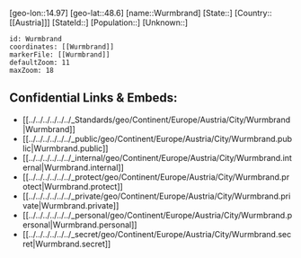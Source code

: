 ﻿---
location: [48.6,14.97]
mapzoom: [7,12] 
mapmarker: city 
type: City
tags:
- geo/City


SpocWebEntityId: 35719
isDeleted: false
confidential: public

---
[geo-lon::14.97]
[geo-lat::48.6]
[name::Wurmbrand]
[State::]
[Country::[[Austria]]]
[StateId::]
[Population::]
[Unknown::]


```leaflet
id: Wurmbrand
coordinates: [[Wurmbrand]]
markerFile: [[Wurmbrand]]
defaultZoom: 11 
maxZoom: 18
```


## Confidential Links & Embeds: 
- [[../../../../../../_Standards/geo/Continent/Europe/Austria/City/Wurmbrand|Wurmbrand]] 
- [[../../../../../../_public/geo/Continent/Europe/Austria/City/Wurmbrand.public|Wurmbrand.public]] 
- [[../../../../../../_internal/geo/Continent/Europe/Austria/City/Wurmbrand.internal|Wurmbrand.internal]] 
- [[../../../../../../_protect/geo/Continent/Europe/Austria/City/Wurmbrand.protect|Wurmbrand.protect]] 
- [[../../../../../../_private/geo/Continent/Europe/Austria/City/Wurmbrand.private|Wurmbrand.private]] 
- [[../../../../../../_personal/geo/Continent/Europe/Austria/City/Wurmbrand.personal|Wurmbrand.personal]] 
- [[../../../../../../_secret/geo/Continent/Europe/Austria/City/Wurmbrand.secret|Wurmbrand.secret]] 
